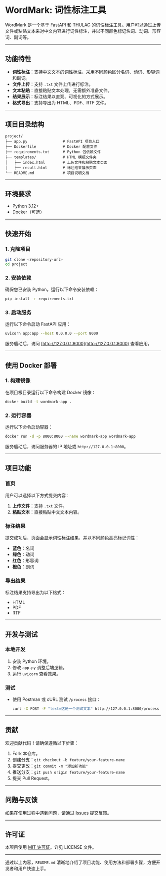 # WordMark: 词性标注工具

WordMark 是一个基于 FastAPI 和 THULAC 的词性标注工具。用户可以通过上传文件或粘贴文本来对中文内容进行词性标注，并以不同颜色标记名词、动词、形容词、副词等。

---

## 功能特性

- **词性标注**：支持中文文本的词性标注，采用不同颜色区分名词、动词、形容词和副词。
- **文件上传**：支持 `.txt` 文件上传进行标注。
- **文本粘贴**：直接粘贴文本处理，无需额外准备文件。
- **结果展示**：标注结果以直观、可视化的方式展示。
- **格式导出**：支持导出为 HTML、PDF、RTF 文件。

---

## 项目目录结构

```
project/
├── app.py                # FastAPI 项目入口
├── Dockerfile            # Docker 配置文件
├── requirements.txt      # Python 包依赖文件
├── templates/            # HTML 模板文件夹
│   ├── index.html        # 上传文件和粘贴文本页面
│   ├── result.html       # 标注结果展示页面
└── README.md             # 项目说明文档
```

---

## 环境要求

- Python 3.12+
- Docker（可选）

---

## 快速开始

### 1. 克隆项目
```bash
git clone <repository-url>
cd project
```

### 2. 安装依赖
确保您已安装 Python，运行以下命令安装依赖：
```bash
pip install -r requirements.txt
```

### 3. 启动服务
运行以下命令启动 FastAPI 应用：
```bash
uvicorn app:app --host 0.0.0.0 --port 8000
```

服务启动后，访问 [http://127.0.0.1:8000](http://127.0.0.1:8000) 查看应用。

---

## 使用 Docker 部署

### 1. 构建镜像
在项目根目录运行以下命令构建 Docker 镜像：
```bash
docker build -t wordmark-app .
```

### 2. 运行容器
运行以下命令启动容器：
```bash
docker run -d -p 8000:8000 --name wordmark-app wordmark-app
```

服务启动后，访问服务器的 IP 地址或 `http://127.0.0.1:8000`。

---

## 项目功能

### 首页
用户可以选择以下方式提交内容：
1. **上传文件**：支持 `.txt` 文件。
2. **粘贴文本**：直接粘贴中文文本内容。

### 标注结果
提交成功后，页面会显示词性标注结果，并以不同颜色高亮标记词性：
- **蓝色**：名词
- **绿色**：动词
- **红色**：形容词
- **橙色**：副词

### 导出结果
标注结果支持导出为以下格式：
- HTML
- PDF
- RTF

---

## 开发与测试

### 本地开发
1. 安装 Python 环境。
2. 修改 `app.py` 调整后端逻辑。
3. 运行 `uvicorn` 查看效果。

### 测试
- 使用 Postman 或 cURL 测试 `/process` 接口：
  ```bash
  curl -X POST -F "text=这是一个测试文本" http://127.0.0.1:8000/process
  ```

---

## 贡献

欢迎贡献代码！请确保遵循以下步骤：
1. Fork 本仓库。
2. 创建分支：`git checkout -b feature/your-feature-name`
3. 提交更改：`git commit -m "添加新功能"`
4. 推送分支：`git push origin feature/your-feature-name`
5. 提交 Pull Request。

---

## 问题与反馈

如果在使用过程中遇到问题，请通过 [Issues](https://github.com/your-repo/issues) 提交反馈。

---

## 许可证

本项目使用 [MIT 许可证](LICENSE)。详见 LICENSE 文件。

---

通过以上内容，`README.md` 清晰地介绍了项目功能、使用方法和部署步骤，方便开发者和用户快速上手。
